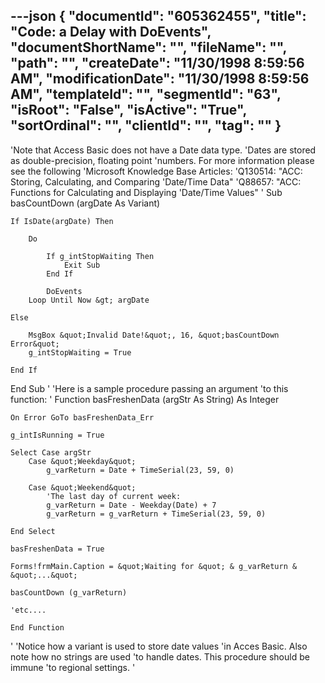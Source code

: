 ---json
{
  "documentId": "605362455",
  "title": "Code: a Delay with DoEvents",
  "documentShortName": "",
  "fileName": "",
  "path": "",
  "createDate": "11/30/1998 8:59:56 AM",
  "modificationDate": "11/30/1998 8:59:56 AM",
  "templateId": "",
  "segmentId": "63",
  "isRoot": "False",
  "isActive": "True",
  "sortOrdinal": "",
  "clientId": "",
  "tag": ""
}
---

'Note that Access Basic does not have a Date data type.
'Dates are stored as double-precision, floating point
'numbers. For more information please see the following
'Microsoft Knowledge Base Articles:
'Q130514: &quot;ACC: Storing, Calculating, and Comparing
'Date/Time Data&quot;
'Q88657: &quot;ACC: Functions for Calculating and Displaying
'Date/Time Values&quot;
'
Sub basCountDown (argDate As Variant)

    If IsDate(argDate) Then
    
        Do

            If g_intStopWaiting Then
                Exit Sub
            End If

            DoEvents
        Loop Until Now &gt; argDate
        
    Else

        MsgBox &quot;Invalid Date!&quot;, 16, &quot;basCountDown Error&quot;
        g_intStopWaiting = True

    End If

End Sub
'
'Here is a sample procedure passing an argument
'to this function:
'
Function basFreshenData (argStr As String) As Integer

    On Error GoTo basFreshenData_Err

    g_intIsRunning = True

    Select Case argStr
        Case &quot;Weekday&quot;
            g_varReturn = Date + TimeSerial(23, 59, 0)

        Case &quot;Weekend&quot;
            'The last day of current week:
            g_varReturn = Date - Weekday(Date) + 7
            g_varReturn = g_varReturn + TimeSerial(23, 59, 0)

    End Select

    basFreshenData = True

    Forms!frmMain.Caption = &quot;Waiting for &quot; & g_varReturn & &quot;...&quot;

    basCountDown (g_varReturn)

    'etc....

    End Function
'
'Notice how a variant is used to store date values
'in Acces Basic. Also note how no strings are used
'to handle dates. This procedure should be immune
'to regional settings.
'
